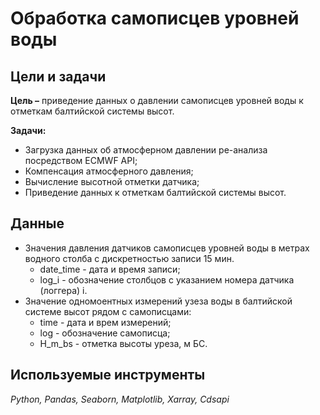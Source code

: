 # Обработка самописцев уровней воды

## Цели и задачи

**Цель –** приведение данных о давлении самописцев уровней воды к отметкам балтийской системы высот.

**Задачи:**
- Загрузка данных об атмосферном давлении ре-анализа посредством ECMWF API;
- Компенсация атмосферного давления;
- Вычисление высотной отметки датчика;
- Приведение данных к отметкам балтийской системы высот.

## Данные
- Значения давления датчиков самописцев уровней воды в метрах водного столба с дискретностью записи 15 мин.
  - date_time - дата и время записи;
  - log_i - обозначение столбцов с указанием номера датчика (логгера) i.
- Значение одномоентных измерений узеза воды в балтийской системе высот рядом с самописцами:
  - time - дата и врем измерений;
  - log - обозначение самописца;
  - H_m_bs - отметка высоты уреза, м БС.

## Используемые инструменты 
*Python, Pandas, Seaborn, Matplotlib, Xarray, Cdsapi*
